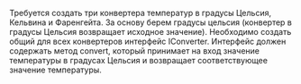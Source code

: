 Требуется создать три конвертера температур в градусы Цельсия, Кельвина и Фаренгейта.
За основу берем градусы цельсия (конвертер в градусы Цельсия возвращает исходное значение).
Необходимо создать общий для всех конвертеров интерфейс IConverter.
Интерфейс должен содержать метод convert, который принимает на вход значение температуры в градусах Цельсия и возвращает соответствующее значение температуры.